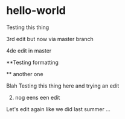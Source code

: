# hello-world
Testing this thing



3rd edit but now via master branch

4de edit in master

**Testing formatting

** another one

Blah Testing this thing here and trying an edit

2) nog eens een edit


Let's edit again like we did last summer ... 

